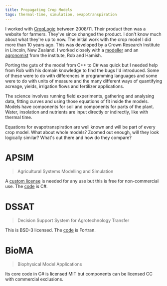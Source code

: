 ```yaml
---
title: Propagating Crop Models
tags: thermal-time, simulation, evapotranspiration
---
```

I worked with [CropLogic](/cv#croplogic) between 2008/11. Their product then
was a website for farmers. They've since changed the product. I don't know much
about what they're up to now. The initial work with the crop model I did more
than 10 years ago. This was developed by a Crown Research Institute in Lincoln,
New Zealand.  I worked closely with
a [modeller](https://www.researchgate.net/profile/Robert_Zyskowski) and an
[agronomist](https://www.researchgate.net/profile/Hamish_Brown) from the
institute, Rob and Hamish.

Porting the guts of the model from C++ to C# was quick but I needed help from
Rob with his domain knowledge to find the bugs I'd introduced.  Some of these
were to do with differences in programming languages and some were to do with
units of measure and the many different ways of quantifying acreage, yields,
irrigation flows and fertilizer applications.

The science involves running field experiments, gathering and analysing data,
fitting curves and using those equations of fit inside the models. Models have
components for soil and components for parts of the plant. Water, insolation
and nutrients are input directly or indirectly, like with thermal time.

Equations for evapotranspiration are well known and will be part of every crop
model. What about whole models? Zoomed out enough, will they look logically
similar? What's out there and how do they compare?

# APSIM

> Agricultural Systems Modelling and Simulation

A [custom
license](https://github.com/APSIMInitiative/ApsimX/blob/master/LICENSE.md) is
needed for any use but this is free for non-commercial use. The
[code](https://github.com/APSIMInitiative/ApsimX) is C#.

# DSSAT

> Decision Support System for Agrotechnology Transfer

This is BSD-3 licensed. The [code](https://github.com/DSSAT/dssat-csm-os) is Fortran.

# BioMA

> Biophysical Model Applications

Its core code in C# is licensed MIT but components can be licensed CC with
commercial exclusions.
